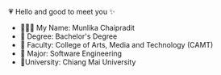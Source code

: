 💗 Hello and good to meet you ✨
- 👩🏻‍💻 My Name: Munlika Chaipradit
- 🌈 Degree: Bachelor's Degree
- 🥫 Faculty: College of Arts, Media and Technology (CAMT)
- 🔧 Major: Software Engineering
- 🍟University: Chiang Mai University

<!---
munlikaCh/munlikaCh is a ✨ special ✨ repository because its `README.md` (this file) appears on your GitHub profile.
You can click the Preview link to take a look at your changes.
--->
